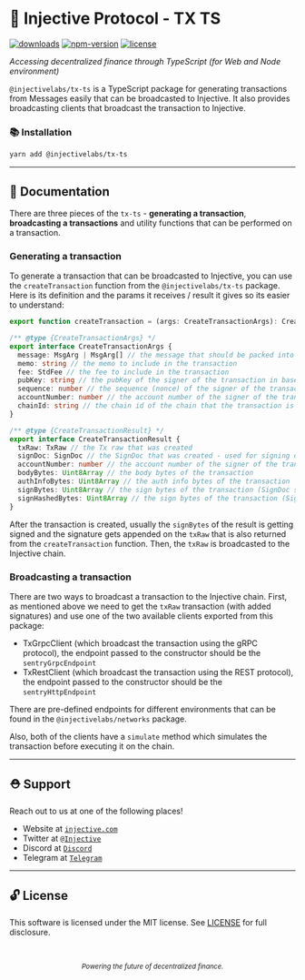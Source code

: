 # 🌟 Injective Protocol - TX TS

[![downloads](https://img.shields.io/npm/dm/@injectivelabs/tx-ts.svg)](https://www.npmjs.com/package/@injectivelabs/tx-ts)
[![npm-version](https://img.shields.io/npm/v/@injectivelabs/tx-ts.svg)](https://www.npmjs.com/package/@injectivelabs/tx-ts)
[![license](https://img.shields.io/npm/l/express.svg)]()

_Accessing decentralized finance through TypeScript (for Web and Node environment)_

`@injectivelabs/tx-ts` is a TypeScript package for generating transactions from Messages easily that can be broadcasted to Injective. It also provides broadcasting clients that broadcast the transaction to Injective.

### 📚 Installation

```bash
yarn add @injectivelabs/tx-ts
```

---

## 📖 Documentation

There are three pieces of the `tx-ts` - **generating a transaction**, **broadcasting a transactions** and utility functions that can be performed on a transaction.

### Generating a transaction

To generate a transaction that can be broadcasted to Injective, you can use the `createTransaction` function from the `@injectivelabs/tx-ts` package. Here is its definition and the params it receives / result it gives so its easier to understand:

```ts
export function createTransaction = (args: CreateTransactionArgs): CreateTransactionResult

/** @type {CreateTransactionArgs} */
export interface CreateTransactionArgs {
  message: MsgArg | MsgArg[] // the message that should be packed into the transaction
  memo: string // the memo to include in the transaction
  fee: StdFee // the fee to include in the transaction
  pubKey: string // the pubKey of the signer of the transaction in base64
  sequence: number // the sequence (nonce) of the signer of the transaction
  accountNumber: number // the account number of the signer of the transaction
  chainId: string // the chain id of the chain that the transaction is going to be broadcasted to
}

/** @type {CreateTransactionResult} */
export interface CreateTransactionResult {
  txRaw: TxRaw // the Tx raw that was created
  signDoc: SignDoc // the SignDoc that was created - used for signing of the transaction
  accountNumber: number // the account number of the signer of the transaction
  bodyBytes: Uint8Array // the body bytes of the transaction
  authInfoBytes: Uint8Array // the auth info bytes of the transaction
  signBytes: Uint8Array // the sign bytes of the transaction (SignDoc serialized to binary)
  signHashedBytes: Uint8Array // the sign bytes of the transaction (SignDoc serialized to binary) and hashed using keccak256
}
```

After the transaction is created, usually the `signBytes` of the result is getting signed and the signature gets appended on the `txRaw` that is also returned from the `createTransaction` function. Then, the `txRaw` is broadcasted to the Injective chain.

### Broadcasting a transaction

There are two ways to broadcast a transaction to the Injective chain. First, as mentioned above we need to get the `txRaw` transaction (with added signatures) and use one of the two available clients exported from this package:

- TxGrpcClient (which broadcast the transaction using the gRPC protocol), the endpoint passed to the constructor should be the `sentryGrpcEndpoint`
- TxRestClient (which broadcast the transaction using the REST protocol), the endpoint passed to the constructor should be the `sentryHttpEndpoint`

There are pre-defined endpoints for different environments that can be found in the `@injectivelabs/networks` package.

Also, both of the clients have a `simulate` method which simulates the transaction before executing it on the chain.

---

## ⛑ Support

Reach out to us at one of the following places!

- Website at <a href="https://injective.com" target="_blank">`injective.com`</a>
- Twitter at <a href="https://twitter.com/Injective_" target="_blank">`@Injective`</a>
- Discord at <a href="https://discord.com/invite/NK4qdbv" target="_blank">`Discord`</a>
- Telegram at <a href="https://t.me/joininjective" target="_blank">`Telegram`</a>

---

## 🔓 License

This software is licensed under the MIT license. See [LICENSE](./LICENSE) for full disclosure.

<p>&nbsp;</p>
<div align="center">
  <sub><em>Powering the future of decentralized finance.</em></sub>
</div>

